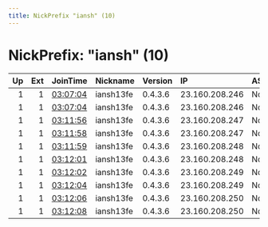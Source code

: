```yaml
---
title: NickPrefix "iansh" (10)
---
```


# NickPrefix: "iansh" (10)

|   Up |   Ext | JoinTime                                                                                            | Nickname   | Version   | IP             | AS   | CC   |   ORp |   Dirp | OS    | Contact    |   eFamMembers |
|-----:|------:|:----------------------------------------------------------------------------------------------------|:-----------|:----------|:---------------|:-----|:-----|------:|-------:|:------|:-----------|--------------:|
|    1 |     1 | [03:07:04](https://metrics.torproject.org/rs.html#details/6DCDE835D65C0CC5F8523B42C9FBB7D130E1472D) | iansh13fe  | 0.4.3.6   | 23.160.208.246 | None | us   |  9100 |   9101 | Linux | ian@ian.sh |            40 |
|    1 |     1 | [03:07:04](https://metrics.torproject.org/rs.html#details/92BE02DD3B76061222898FA81268C074046846E9) | iansh13fe  | 0.4.3.6   | 23.160.208.246 | None | us   |  9000 |   9001 | Linux | ian@ian.sh |            40 |
|    1 |     1 | [03:11:56](https://metrics.torproject.org/rs.html#details/D76C97B6116E7A153B67B77B656F9C5E8D65D3C1) | iansh13fe  | 0.4.3.6   | 23.160.208.247 | None | us   |  9000 |   9001 | Linux | ian@ian.sh |            40 |
|    1 |     1 | [03:11:58](https://metrics.torproject.org/rs.html#details/51D3F56EC4543E191B13E614A298ECBC35BEA92E) | iansh13fe  | 0.4.3.6   | 23.160.208.247 | None | us   |  9100 |   9101 | Linux | ian@ian.sh |            40 |
|    1 |     1 | [03:11:59](https://metrics.torproject.org/rs.html#details/845C551529FDF63E6FB8C6802F1DF35998DB0FEC) | iansh13fe  | 0.4.3.6   | 23.160.208.248 | None | us   |  9000 |   9001 | Linux | ian@ian.sh |            40 |
|    1 |     1 | [03:12:01](https://metrics.torproject.org/rs.html#details/E0C3346EBDB9746185D574B92E503DC9AEB160BE) | iansh13fe  | 0.4.3.6   | 23.160.208.248 | None | us   |  9100 |   9101 | Linux | ian@ian.sh |            40 |
|    1 |     1 | [03:12:02](https://metrics.torproject.org/rs.html#details/A14993020CC672AE519B1F1C9679CE0982C9733F) | iansh13fe  | 0.4.3.6   | 23.160.208.249 | None | us   |  9000 |   9001 | Linux | ian@ian.sh |            40 |
|    1 |     1 | [03:12:04](https://metrics.torproject.org/rs.html#details/7AF8C3C1E0E93D2B9E07C2663DE45B6DF28ED38B) | iansh13fe  | 0.4.3.6   | 23.160.208.249 | None | us   |  9100 |   9101 | Linux | ian@ian.sh |            40 |
|    1 |     1 | [03:12:06](https://metrics.torproject.org/rs.html#details/FEA045FF57EE6A7E318DAF72AF916B5F8B0F4997) | iansh13fe  | 0.4.3.6   | 23.160.208.250 | None | us   |  9000 |   9001 | Linux | ian@ian.sh |            40 |
|    1 |     1 | [03:12:08](https://metrics.torproject.org/rs.html#details/5333C98E703385743AE931ECC929C5E4B32A0CD0) | iansh13fe  | 0.4.3.6   | 23.160.208.250 | None | us   |  9100 |   9101 | Linux | ian@ian.sh |            40 |
